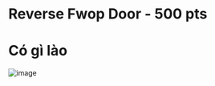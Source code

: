 # Reverse Fwop Door - 500 pts  
# Có gì lào
![image](https://user-images.githubusercontent.com/88520787/138580334-2672733b-5caa-4483-8fa8-bc6a3537e7a5.png)

